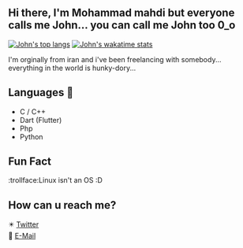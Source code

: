 ## Hi there, I'm Mohammad mahdi but everyone calls me John... you can call me John too 0_o

[![John's top langs](https://github-readme-stats.vercel.app/api/top-langs/?username=0xj0hn&theme=tokyonight&hide=html,css,scss)](https://github.com/0xj0hn/0xj0hn)
[![John's wakatime stats](https://github-readme-stats.vercel.app/api/wakatime?username=0xj0hn&theme=tokyonight&hide=html,css,scss,Text,dosini)](https://github.com/0xj0hn/0xj0hn) </br>


I'm orginally from iran and i've been freelancing with somebody...
everything in the world is hunky-dory...

## Languages 🔨
- C / C++
- Dart (Flutter)
- Php
- Python



## Fun Fact
:trollface:Linux isn't an OS :D

## How can u reach me?
✴️ [Twitter](https://twitter.com/i_am_j0hn) </br>
📧 [E-Mail](mailto:johnsec@yahoo.com)

